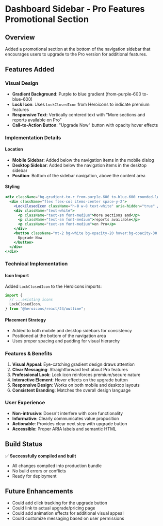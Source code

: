 # Dashboard Sidebar - Pro Features Promotional Section

## Overview
Added a promotional section at the bottom of the navigation sidebar that encourages users to upgrade to the Pro version for additional features.

## Features Added

### Visual Design
- **Gradient Background**: Purple to blue gradient (from-purple-600 to-blue-600)
- **Lock Icon**: Uses `LockClosedIcon` from Heroicons to indicate premium features
- **Responsive Text**: Vertically centered text with "More sections and reports available on Pro"
- **Call-to-Action Button**: "Upgrade Now" button with opacity hover effects

### Implementation Details

#### Location
- **Mobile Sidebar**: Added below the navigation items in the mobile dialog
- **Desktop Sidebar**: Added below the navigation items in the desktop sidebar
- **Position**: Bottom of the sidebar navigation, above the content area

#### Styling
```jsx
<div className="bg-gradient-to-r from-purple-600 to-blue-600 rounded-lg p-4 text-center">
  <div className="flex flex-col items-center space-y-2">
    <LockClosedIcon className="h-8 w-8 text-white" aria-hidden="true" />
    <div className="text-white">
      <p className="text-sm font-medium">More sections and</p>
      <p className="text-sm font-medium">reports available</p>
      <p className="text-sm font-medium">on Pro</p>
    </div>
    <button className="mt-2 bg-white bg-opacity-20 hover:bg-opacity-30 text-white text-xs font-medium py-1 px-3 rounded-md transition-all duration-200">
      Upgrade Now
    </button>
  </div>
</div>
```

### Technical Implementation

#### Icon Import
Added `LockClosedIcon` to the Heroicons imports:
```jsx
import {
  // ...existing icons
  LockClosedIcon,
} from "@heroicons/react/24/outline";
```

#### Placement Strategy
- Added to both mobile and desktop sidebars for consistency
- Positioned at the bottom of the navigation area
- Uses proper spacing and padding for visual hierarchy

### Features & Benefits

1. **Visual Appeal**: Eye-catching gradient design draws attention
2. **Clear Messaging**: Straightforward text about Pro features
3. **Professional Look**: Lock icon reinforces premium/secure nature
4. **Interactive Element**: Hover effects on the upgrade button
5. **Responsive Design**: Works on both mobile and desktop layouts
6. **Consistent Branding**: Matches the overall design language

### User Experience
- **Non-intrusive**: Doesn't interfere with core functionality
- **Informative**: Clearly communicates value proposition
- **Actionable**: Provides clear next step with upgrade button
- **Accessible**: Proper ARIA labels and semantic HTML

## Build Status
✅ **Successfully compiled and built**
- All changes compiled into production bundle
- No build errors or conflicts
- Ready for deployment

## Future Enhancements
- Could add click tracking for the upgrade button
- Could link to actual upgrade/pricing page
- Could add animation effects for additional visual appeal
- Could customize messaging based on user permissions
